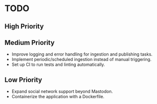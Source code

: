 # TODO

## High Priority

## Medium Priority
- Improve logging and error handling for ingestion and publishing tasks.
- Implement periodic/scheduled ingestion instead of manual triggering.
- Set up CI to run tests and linting automatically.

## Low Priority
- Expand social network support beyond Mastodon.
- Containerize the application with a Dockerfile.
